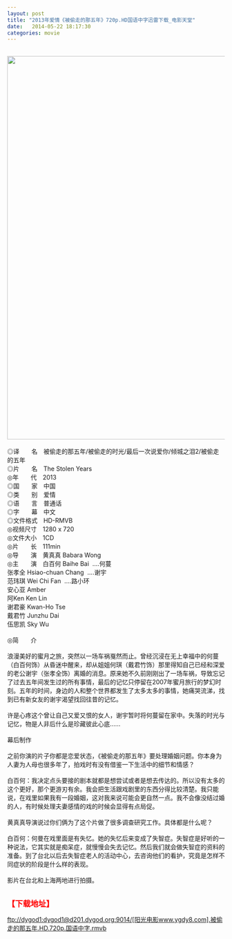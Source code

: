 ```yaml
---
layout: post
title: "2013年爱情《被偷走的那五年》720p.HD国语中字迅雷下载_电影天堂"
date:   2014-05-22 18:17:30
categories: movie
---
```

<html>
 <body>
  <p>
  </p>
  <p>
   <br/>
   <img alt="" border="0" height="1332" src="http://etch.s.dpool.sina.com.cn/nd/dataent/moviepic/pics/54/moviepic_89c5e9ceea54a96b76972dabe52096c3.jpg" style="WIDTH: 590px; HEIGHT: 888px" width="586"/>
   <br/>
   <br/>
   ◎译　　名　被偷走的那五年/被偷走的时光/最后一次说爱你/倾城之泪2/被偷走的五年
   <br/>
   ◎片　　名　The Stolen Years
   <br/>
   ◎年　　代　2013
   <br/>
   ◎国　　家　中国
   <br/>
   ◎类　　别　爱情
   <br/>
   ◎语　　言　普通话
   <br/>
   ◎字　　幕　中文
   <br/>
   ◎文件格式　HD-RMVB
   <br/>
   ◎视频尺寸　1280 x 720
   <br/>
   ◎文件大小　1CD
   <br/>
   ◎片　　长　111min
   <br/>
   ◎导　　演　黄真真 Babara Wong
   <br/>
   ◎主　　演　白百何 Baihe Bai  ....何蔓
   <br/>
   张孝全 Hsiao-chuan Chang  ....谢宇
   <br/>
   范玮琪 Wei Chi Fan  ....路小环
   <br/>
   安心亚 Amber
   <br/>
   阿Ken Ken Lin
   <br/>
   谢君豪 Kwan-Ho Tse
   <br/>
   戴君竹 Junzhu Dai
   <br/>
   伍思凯 Sky Wu
   <br/>
   <br/>
   ◎简　　介
   <br/>
   <br/>
   浪漫美好的蜜月之旅，突然以一场车祸戛然而止。曾经沉浸在无上幸福中的何蔓（白百何饰）从昏迷中醒来，却从姐姐何琪（戴君竹饰）那里得知自己已经和深爱的老公谢宇（张孝全饰）离婚的消息。原来她不久前刚刚出了一场车祸，导致忘记了过去五年间发生过的所有事情，最后的记忆只停留在2007年蜜月旅行的梦幻时刻。五年的时间，身边的人和整个世界都发生了太多太多的事情，她痛哭流涕，找到已有新女友的谢宇渴望找回往昔的记忆。
   <br/>
   <br/>
   许是心疼这个曾让自己又爱又恨的女人，谢宇暂时将何蔓留在家中。失落的时光与记忆，物是人非后什么是珍藏彼此心底……
   <br/>
   <br/>
   幕后制作
   <br/>
   <br/>
   之前你演的片子你都是恋爱状态，《被偷走的那五年》要处理婚姻问题。你本身为人妻为人母也很多年了，拍戏时有没有借鉴一下生活中的细节和情感？
   <br/>
   <br/>
   白百何：我决定点头要接的剧本就都是想尝试或者是想去传达的。所以没有太多的这个更好，那个更游刃有余。我会把生活跟戏剧里的东西分得比较清楚。我只能说，在戏里如果我有一段婚姻，这对我来说可能会更自然一点。我不会像没结过婚的人，有时候处理夫妻感情的戏的时候会显得有点局促。
   <br/>
   <br/>
   黄真真导演说过你们俩为了这个片做了很多调查研究工作。具体都是什么呢？
   <br/>
   <br/>
   白百何：何曼在戏里面是有失忆。她的失忆后来变成了失智症。失智症是好听的一种说法，它其实就是痴呆症，就慢慢会失去记忆。然后我们就会做失智症的资料的准备。到了台北以后去失智症老人的活动中心，去咨询他们的看护，究竟是怎样不同症状的阶段是什么样的表现。
   <br/>
   <br/>
   影片在台北和上海两地进行拍摄。
   <br/>
   <br/>
   <img alt="" border="0" src="http://img15.poco.cn/mypoco/myphoto/20131029/15/66548034201310291529114885574311370_000.jpg"/>
  </p>
  <p>
  </p>
  <p>
  </p>
  <p>
   <font color="#ff0000" size="4">
    <strong>
     【下载地址】
    </strong>
   </font>
  </p>
  <p>
   <strong>
    <font color="#ff0000" size="4">
    </font>
   </strong>
  </p>
  <p>
   <strong>
    <font color="#ff0000" size="4">
    </font>
   </strong>
  </p>
  <a href="ftp://dygod1:dygod1@d201.dygod.org:9014/%5B%E9%98%B3%E5%85%89%E7%94%B5%E5%BD%B1www.ygdy8.com%5D.%E8%A2%AB%E5%81%B7%E8%B5%B0%E7%9A%84%E9%82%A3%E4%BA%94%E5%B9%B4.HD.720p.%E5%9B%BD%E8%AF%AD%E4%B8%AD%E5%AD%97.rmvb">
   ftp://dygod1:dygod1@d201.dygod.org:9014/[阳光电影www.ygdy8.com].被偷走的那五年.HD.720p.国语中字.rmvb
  </a>
 </body>
</html>